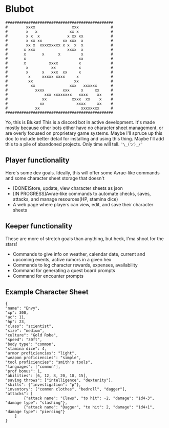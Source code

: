 # Blubot
```
###############################################
#        xxxx                xxx              #
#        x   x              xx x              #
#        x x  x            x xx xx            #
#        x xx xx         xx xxx  x            #
#        xx x  xxxxxxxxx x x  x  x            #
#       x xxx              xxxx  x            #
#       x       x      x         x            #
#       x                       xx            #
#       x          xxxx         x             #
#        x          xx          x             #
#        x      x   xxx  xx     x             #
#         x     xxxxx xxxx     x              #
#         xx                  xx              #
#          xx               xxx   xxxxxx      #
#            xxxx        xxx     x     xx     #
#                xxx xxxxxxxx   xxxx    xx    #
#               xx           xxxx  xx    x    #
#              xx              xxxx     xx    #
#            xx                  xxxxxxxx     #
###############################################
```
Yo, this is Blukat! This is a discord bot in active development.
It's made mostly because other bots either have no character sheet management,
or are overly focused on proprietary game systems. Maybe I'll spruce up this doc
to include better detail for installing and using this thing. Maybe I'll add this
to a pile of abandoned projects. Only time will tell. `¯\_(ツ)_/¯`

## Player functionality
Here's some dev goals. Ideally, this will offer some Avrae-like commands and some
character sheet storage that doesn't 
- [DONE]Store, update, view character sheets as json
- [IN PROGRESS]Avrae-like commands to automate checks, saves, attacks, and manage resources(HP, stamina dice)
- A web page where players can view, edit, and save their character sheets

## Keeper functionality
These are more of stretch goals than anything, but heck, I'ma shoot for the stars!
- Commands to give info on weather, calendar date, current and upcoming events, active rumors in a given hex
- Commands to log character rewards, expenses, availability
- Command for generating a quest board prompts
- Command for encounter prompts


## Example Character Sheet
```
{
"name": "Envy",
"xp": 300,
"ac": 11,
"hp": 23,
"class": "scientist",
"size": "medium",
"culture": "Gold Robe",
"speed": "30ft",
"body type": "common",
"stamina dice": 4,
"armor proficiencies": "light",
"weapon proficiencies": "simple",
"tool proficiencies": "smith's tools",
"languages": ["common"],
"prof bonus": 1,
"abilities": [6, 12, 8, 20, 10, 15],
"saving throws": ["intelligence", "dexterity"],
"skills": {"investigation": "p"},
"inventory": ["common clothes", "bedroll", "dagger"],
"attacks": [
        {"attack name": "Claws", "to hit": -2, "damage": "1d4-3", "damage type": "slashing"},
        {"attack name": "Dagger", "to hit": 2, "damage": "1d4+1", "damage type": "piercing"}
    ]
}
```